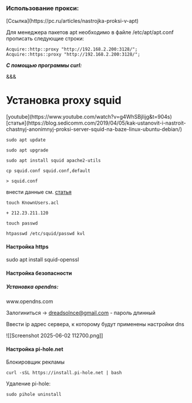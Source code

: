 <h3>Использование прокси:</h3>
[Ссылка](https://pc.ru/articles/nastrojka-proksi-v-apt)

Для менеджера пакетов apt необходимо в файле /etc/apt/apt.conf прописать следующие строки:

```
Acquire::http::proxy "http://192.168.2.200:3128/";
Acquire::https::proxy "http://192.168.2.200:3128/";
```

***С помощью программы curl:***

&&&

<h1>Установка proxy squid</h1>
[youtube](https://www.youtube.com/watch?v=g4WhSBjIijg&t=904s)
[статья](https://blog.sedicomm.com/2019/04/05/kak-ustanovit-i-nastroit-chastnyj-anonimnyj-proksi-server-squid-na-baze-linux-ubuntu-debian/)

```
sudo apt update
```

```
sudo apt upgrade
```

```
sudo apt install squid apache2-utils
```

```
cp squid.conf squid.conf,default
```

```
> squid.conf
```

внести данные см. [статья](https://blog.sedicomm.com/2019/04/05/kak-ustanovit-i-nastroit-chastnyj-anonimnyj-proksi-server-squid-na-baze-linux-ubuntu-debian/) 

```
touch KnownUsers.acl
```
	+ 212.23.211.120

```
touch passwd
```

```
htpasswd /etc/squid/passwd kvl
```

<h4>Настройка https</h4>
sudo apt install squid-openssl


<h4>Настройка безопасности</h4>
<h5>Установка opendns:</h5>
www.opendns.com

Залогиниться -> dreadsolnce@gmail.com - пароль длинный

Ввести ip адрес сервера, к которому будут применены настройки dns

![[Screenshot 2025-06-02 112700.png]]


<h4>Настройка pi-hole.net</h4>

Блокировщик рекламы

```
curl -sSL https://install.pi-hole.net | bash
```

Удаление pi-hole:

```
sudo pihole uninstall
```


